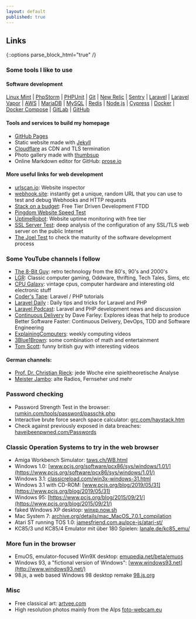 ```yaml
---
layout: default
published: true
---
```


## Links

{::options parse_block_html="true" /}

<section>

### Some tools I like to use

#### Software development
[Linux Mint](https://linuxmint.com/)
 | [PhpStorm](https://www.jetbrains.com/phpstorm/)
 | [PHPUnit](https://phpunit.de/)
 | [Git](https://git-scm.com/)
 | [New Relic](https://newrelic.com/)
 | [Sentry](https://sentry.io/)
 | [Laravel](https://laravel.com/)
 | [Laravel Vapor](https://vapor.laravel.com/)
 | [AWS](https://aws.amazon.com/)
 | [MariaDB](https://mariadb.com)
 | [MySQL](https://www.mysql.com/)
 | [Redis](https://redis.io/)
 | [Node.js](https://nodejs.org/)
 | [Cypress](https://www.cypress.io/)
 | [Docker](https://www.docker.com/)
 | [Docker Compose](https://github.com/docker/compose)
 | [GitLab](https://about.gitlab.com/)
 | [GitHub](https://github.com/)

#### Tools and services to build my homepage
 * [GitHub Pages](https://pages.github.com)
 * Static website made with [Jekyll](https://jekyllrb.com)
 * [Cloudflare](https://www.cloudflare.com) as CDN and TLS termination
 * Photo gallery made with [thumbsup](https://thumbsup.github.io)
 * Online Markdown editor for GitHub: [prose.io](https://prose.io)

#### More useful links for web development
* [urlscan.io](https://urlscan.io): Website inspector
* [webhook.site](https://webhook.site/): instantly get a unique, random URL that you can use to test and debug Webhooks and HTTP requests
* [Stack on a budget](https://github.com/255kb/stack-on-a-budget): Free Tier Driven Development FTDD
* [Pingdom Website Speed Test](https://tools.pingdom.com/)
* [UptimeRobot](https://uptimerobot.com/): Website uptime monitoring with free tier
* [SSL Server Test](https://www.ssllabs.com/ssltest/): deep analysis of the configuration of any SSL/TLS web server on the public Internet
* [The Joel Test](https://www.joelonsoftware.com/2000/08/09/the-joel-test-12-steps-to-better-code/) to check the maturity of the software development process

### Some YouTube channels I follow
 * [The 8-Bit Guy](https://www.youtube.com/channel/UC8uT9cgJorJPWu7ITLGo9Ww): retro technology from the 80's, 90's and 2000's
 * [LGR](https://www.youtube.com/channel/UCLx053rWZxCiYWsBETgdKrQ): Classic computer gaming, Oddware, thrifting, Tech Tales, Sims, etc
 * [CPU Galaxy](https://www.youtube.com/channel/UC2H-q9ZkIEwdNazdCZJTdsg):  vintage cpus, computer hardware and interesting old electronic stuff
 * [Coder's Tape](https://www.youtube.com/channel/UCQI-Ym2rLZx52vEoqlPQMdg): Laravel / PHP tutorials
 * [Laravel Daily](https://www.youtube.com/c/LaravelDaily) : Daily tips and tricks for Laravel and PHP
 * [Laravel Podcast](https://www.youtube.com/channel/UCfSLACOAW4GPMis9oTZtbpQ): Laravel and PHP development news and discussion
 * [Continuous Delivery](https://www.youtube.com/channel/UCCfqyGl3nq_V0bo64CjZh8g) by Dave Farley: Explores ideas that help to produce Better Software Faster: Continuous Delivery, DevOps, TDD and Software Engineering
 * [ExplainingComputers](https://www.youtube.com/channel/UCbiGcwDWZjz05njNPrJU7jA): weekly computing videos
 * [3Blue1Brown](https://www.youtube.com/channel/UCYO_jab_esuFRV4b17AJtAw): some combination of math and entertainment
 * [Tom Scott](https://www.youtube.com/channel/UCBa659QWEk1AI4Tg--mrJ2A): funny british guy with interesting videos

#### German channels:
 * [Prof. Dr. Christian Rieck](https://www.youtube.com/channel/UCSExr_QUT6h-4sGW5hGjrCA):  jede Woche eine spieltheoretische Analyse
 * [Meister Jambo](https://www.youtube.com/channel/UCpMLyI_afhnSJ4x3ORykizg): alte Radios, Fernseher und mehr

### Password checking
 * Password Strength Test in the browser: [rumkin.com/tools/password/passchk.php](http://rumkin.com/tools/password/passchk.php)
 * Interactive brute force search space calculator: [grc.com/haystack.htm](https://www.grc.com/haystack.htm)
 * Check against previously exposed in data breaches: [haveibeenpwned.com/Passwords](https://haveibeenpwned.com/Passwords)

### Classic Operation Systems to try in the web browser

 * Amiga Workbench Simulator: [taws.ch/WB.html](https://taws.ch/WB.html)
 * Windows 1.0: [www.pcjs.org/software/pcx86/sys/windows/1.01/](https://www.pcjs.org/software/pcx86/sys/windows/1.01/)
 * Windows 3.1: [classicreload.com/win3x-windows-31.html](https://classicreload.com/win3x-windows-31.html)
 * Windows 3.1 with CD-ROM: [www.pcjs.org/blog/2019/05/31](https://www.pcjs.org/blog/2019/05/31)
 * Windows 95: [https://www.pcjs.org/blog/2015/09/21/](https://www.pcjs.org/blog/2015/09/21/)
 * faked Windows XP desktop: [winxp.now.sh](https://winxp.now.sh)
 * Mac System 7: [archive.org/details/mac_MacOS_7.0.1_compilation](https://archive.org/details/mac_MacOS_7.0.1_compilation)
 * Atari ST running TOS 1.0: [jamesfriend.com.au/pce-js/atari-st/](https://jamesfriend.com.au/pce-js/atari-st/)
 * KC85/3 und KC85/4 Emulator mit über 180 Spielen: [lanale.de/kc85_emu/](https://www.lanale.de/kc85_emu/KC85_Emu.html)

### More fun in the browser
 * EmuOS, emulator-focused Win9X desktop: [emupedia.net/beta/emuos](https://emupedia.net/beta/emuos/)
 * Windows 93, a "fictional version of Windows": [www.windows93.net](http://www.windows93.net/)
 * 98.js, a web based Windows 98 desktop remake [98.js.org](https://98.js.org)

### Misc
* Free classical art: [artvee.com](https://artvee.com)
* High resolution photos mainly from the Alps [foto-webcam.eu](https://www.foto-webcam.eu/)

</section>
